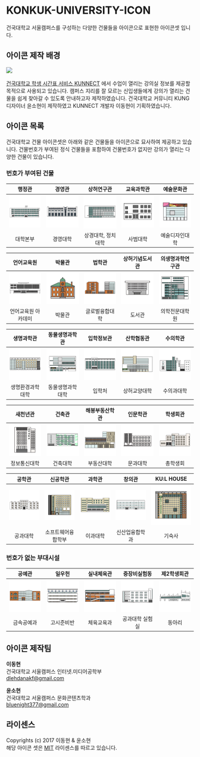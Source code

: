 # KONKUK-UNIVERSITY-ICON
건국대학교 서울캠퍼스를 구성하는 다양한 건물들을 아이콘으로 표현한 아이콘셋 입니다.

## 아이콘 제작 배경
<img src="https://www.kunnect.net/assets/image/logo_default.png" height="24px" />  

[건국대학교 학생 시간표 서비스 KUNNECT](https://www.kunnect.net) 에서 수업이 열리는 강의실 정보를 제공할 목적으로 사용되고 있습니다. 캠퍼스 지리를 잘 모르는 신입생들에게 강의가 열리는 건물을 쉽게 찾아갈 수 있도록 안내하고자 제작하였습니다. 건국대학교 커뮤니티 KUNG 디자이너 윤소현이 제작하였고 KUNNECT 개발자 이동현이 기획하였습니다.

## 아이콘 목록
건국대학교 건물 아이콘셋은 아래와 같은 건물들을 아이콘으로 묘사하여 제공하고 있습니다. 건물번호가 부여된 정식 건물들을 포함하여 건물번호가 없지만 강의가 열리는 다양한 건물이 있습니다.

### 번호가 부여된 건물
| 행정관 | 경영관 | 상허연구관 | 교육과학관 | 예술문화관 |
| :---: | :---: | :---: | :---: | :---: |
| ![building](https://github.com/dlehdanakf/KONKUK-UNIVERSITY-ICON/blob/master/PNG/main.png?raw=true) | ![building](https://github.com/dlehdanakf/KONKUK-UNIVERSITY-ICON/blob/master/PNG/business.png?raw=true) | ![building](https://github.com/dlehdanakf/KONKUK-UNIVERSITY-ICON/blob/master/PNG/commerce.png?raw=true) | ![building](https://github.com/dlehdanakf/KONKUK-UNIVERSITY-ICON/blob/master/PNG/teaching.png?raw=true) | ![building](https://github.com/dlehdanakf/KONKUK-UNIVERSITY-ICON/blob/master/PNG/art.png?raw=true) |
| 대학본부 | 경영대학 | 상경대학, 정치대학 | 사범대학 | 예술디자인대학 |

| 언어교육원 | 박물관  | 법학관 | 상허기념도서관 | 의생명과학연구관 |
| :--: | :--: | :--: | :--: | :--: |
| ![building](https://github.com/dlehdanakf/KONKUK-UNIVERSITY-ICON/blob/master/PNG/accademy.png?raw=true) | ![building](https://github.com/dlehdanakf/KONKUK-UNIVERSITY-ICON/blob/master/PNG/museum.png?raw=true) | ![building](https://github.com/dlehdanakf/KONKUK-UNIVERSITY-ICON/blob/master/PNG/law.png?raw=true) | ![building](https://github.com/dlehdanakf/KONKUK-UNIVERSITY-ICON/blob/master/PNG/library.png?raw=true) | ![building](https://github.com/dlehdanakf/KONKUK-UNIVERSITY-ICON/blob/master/PNG/medical_science.png?raw=true) |
| 언어교육원 아카데미 | 박물관 | 글로벌융합대학 | 도서관 | 의학전문대학원 |

| 생명과학관 | 동물생명과학관  | 입학정보관 | 산학협동관 | 수의학관 |
| :--: | :--: | :--: | :--: | :--: |
| ![building](https://github.com/dlehdanakf/KONKUK-UNIVERSITY-ICON/blob/master/PNG/environment.png?raw=true) | ![building](https://github.com/dlehdanakf/KONKUK-UNIVERSITY-ICON/blob/master/PNG/animal.png?raw=true) | ![building](https://github.com/dlehdanakf/KONKUK-UNIVERSITY-ICON/blob/master/PNG/admission.png?raw=true) | ![building](https://github.com/dlehdanakf/KONKUK-UNIVERSITY-ICON/blob/master/PNG/industry.png?raw=true) | ![building](https://github.com/dlehdanakf/KONKUK-UNIVERSITY-ICON/blob/master/PNG/pethospital.png?raw=true) |
| 생명환경과학대학 | 동물생명과학대학 | 입학처 | 상허교양대학 | 수의과대학 |

| 새천년관 | 건축관  | 해봉부동산학관 | 인문학관 | 학생회관 |
| :--: | :--: | :--: | :--: | :--: |
| ![building](https://github.com/dlehdanakf/KONKUK-UNIVERSITY-ICON/blob/master/PNG/newmillenium.png?raw=true) | ![building](https://github.com/dlehdanakf/KONKUK-UNIVERSITY-ICON/blob/master/PNG/architecture.png?raw=true) | ![building](https://github.com/dlehdanakf/KONKUK-UNIVERSITY-ICON/blob/master/PNG/realestate.png?raw=true) | ![building](https://github.com/dlehdanakf/KONKUK-UNIVERSITY-ICON/blob/master/PNG/literature.png?raw=true) | ![building](https://github.com/dlehdanakf/KONKUK-UNIVERSITY-ICON/blob/master/PNG/student_council.png?raw=true) |
| 정보통신대학 | 건축대학 | 부동산대학 | 문과대학 | 총학생회 |

| 공학관 | 신공학관  | 과학관 | 창의관 | KU:L HOUSE |
| :--: | :--: | :--: | :--: | :--: |
| ![building](https://github.com/dlehdanakf/KONKUK-UNIVERSITY-ICON/blob/master/PNG/engineering.png?raw=true) | ![building](https://github.com/dlehdanakf/KONKUK-UNIVERSITY-ICON/blob/master/PNG/new_engineering.png?raw=true) | ![building](https://github.com/dlehdanakf/KONKUK-UNIVERSITY-ICON/blob/master/PNG/science.png?raw=true) | ![building](https://github.com/dlehdanakf/KONKUK-UNIVERSITY-ICON/blob/master/PNG/rotc.png?raw=true) | ![building](https://github.com/dlehdanakf/KONKUK-UNIVERSITY-ICON/blob/master/PNG/kul_house.png?raw=true) |
| 공과대학 | 소프트웨어융합학부 | 이과대학 | 신산업융합학과 | 기숙사 |

### 번호가 없는 부대시설

| 공예관 | 일우헌 | 실내체육관 | 중장비실험동 | 제2학생회관 |
| :--: | :--: | :--: | :--: | :--: |
| ![building](https://github.com/dlehdanakf/KONKUK-UNIVERSITY-ICON/blob/master/PNG/craft.png?raw=true) | ![building](https://github.com/dlehdanakf/KONKUK-UNIVERSITY-ICON/blob/master/PNG/study.png?raw=true) | ![building](https://github.com/dlehdanakf/KONKUK-UNIVERSITY-ICON/blob/master/PNG/gym.png?raw=true) | ![building](https://github.com/dlehdanakf/KONKUK-UNIVERSITY-ICON/blob/master/PNG/heavy_experience.png?raw=true) | ![building](https://github.com/dlehdanakf/KONKUK-UNIVERSITY-ICON/blob/master/PNG/student_council_2.png?raw=true) |
| 금속공예과 | 고시준비반 | 체육교육과 | 공과대학 실험실 | 동아리 |

## 아이콘 제작팀
**이동현**  
건국대학교 서울캠퍼스 인터넷.미디어공학부  
dlehdanakf@gmail.com


**윤소현**  
건국대학교 서울캠퍼스 문화콘텐츠학과  
bluenight377@gmail.com

## 라이센스
Copyrights (c) 2017 이동현 &amp; 윤소현  
해당 아이콘 셋은 [MIT](https://github.com/dlehdanakf/KONKUK-UNIVERSITY-ICON/blob/master/LICENSE) 라이센스를 따르고 있습니다.